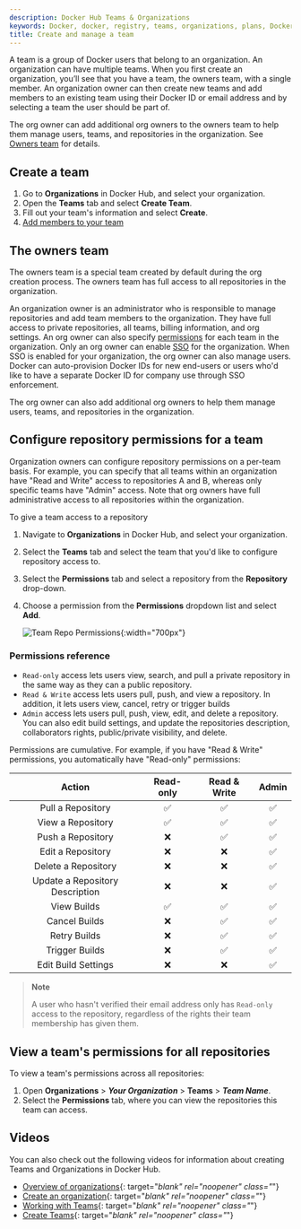 ```yaml
---
description: Docker Hub Teams & Organizations
keywords: Docker, docker, registry, teams, organizations, plans, Dockerfile, Docker Hub, docs, documentation
title: Create and manage a team
---
```


A team is a group of Docker users that belong to an organization. An
organization can have multiple teams. When you first create an organization,
you’ll see that you have a team, the owners team, with a single member. An
organization owner can then create new teams and add members to an existing team
using their Docker ID or email address and by selecting a team the user should be part of.

The org owner can add additional org owners to the owners team to help them
manage users, teams, and repositories in the organization. See [Owners
team](#the-owners-team) for details.

## Create a team

1. Go to **Organizations** in Docker Hub, and select your organization.
2. Open the **Teams** tab and select **Create Team**.
3. Fill out your team's information and select **Create**.
4. [Add members to your team](members.md#add-a-member-to-a-team)

## The owners team

The owners team is a special team created by default during the org creation
process. The owners team has full access to all repositories in the organization.

An organization owner is an administrator who is responsible to manage
repositories and add team members to the organization. They have full access to
private repositories, all teams, billing information, and org settings. An org
owner can also specify [permissions](#permissions-reference) for each team in
the organization. Only an org owner can enable [SSO](../single-sign-on/index.md)
for
the organization. When SSO is enabled for your organization, the org owner can
also manage users. Docker can auto-provision Docker IDs for new end-users or
users who'd like to have a separate Docker ID for company use through SSO
enforcement.

The org owner can also add additional org owners to help them manage users, teams, and repositories in the organization.

## Configure repository permissions for a team

Organization owners can configure repository permissions on a per-team basis.
For example, you can specify that all teams within an organization have "Read and
Write" access to repositories A and B, whereas only specific teams have "Admin"
access. Note that org owners have full administrative access to all repositories within the organization.

To give a team access to a repository

1. Navigate to **Organizations** in Docker Hub, and select your organization.
2. Select the **Teams** tab and select the team that you'd like to configure repository access to.
3. Select the **Permissions** tab and select a repository from the
   **Repository** drop-down.
4. Choose a permission from the **Permissions** dropdown list and select
   **Add**.

    ![Team Repo Permissions](images/team-repo-permission.png){:width="700px"}

### Permissions reference

- `Read-only` access lets users view, search, and pull a private repository in the same way as they can a public repository.
- `Read & Write` access lets users pull, push, and view a repository. In addition, it lets users view, cancel, retry or trigger builds
- `Admin` access lets users pull, push, view, edit, and delete a
  repository. You can also edit build settings, and update the repositories description, collaborators rights, public/private visibility, and delete.

Permissions are cumulative. For example, if you have "Read & Write" permissions,
you automatically have "Read-only" permissions:

| Action | Read-only | Read & Write | Admin |
|:------------------:|:---------:|:------------:|:-----:|
| Pull a Repository | ✅ | ✅ | ✅ |
| View a Repository | ✅ | ✅ | ✅ |
| Push a Repository | ❌ | ✅ | ✅ |
| Edit a Repository | ❌ | ❌ | ✅ |
| Delete a Repository | ❌ | ❌ | ✅ |
| Update a Repository Description | ❌ | ❌ | ✅ |
| View Builds | ✅ | ✅ | ✅ |
| Cancel Builds | ❌ | ✅ | ✅ |
| Retry Builds | ❌ | ✅ | ✅ |
| Trigger Builds | ❌ | ✅ | ✅ |
| Edit Build Settings | ❌ | ❌ | ✅ |

> **Note**
>
> A user who hasn't verified their email address only has
> `Read-only` access to the repository, regardless of the rights their team
> membership has given them.

## View a team's permissions for all repositories

To view a team's permissions across all repositories:

1. Open **Organizations** > **_Your Organization_** > **Teams** > **_Team Name_**.
2. Select the **Permissions** tab, where you can view the repositories this team can access.

## Videos

You can also check out the following videos for information about creating Teams
and Organizations in Docker Hub.

- [Overview of organizations](https://www.youtube-nocookie.com/embed/G7lvSnAqed8){: target="_blank" rel="noopener" class="_"}
- [Create an organization](https://www.youtube-nocookie.com/embed/b0TKcIqa9Po){: target="_blank" rel="noopener" class="_"}
- [Working with Teams](https://www.youtube-nocookie.com/embed/MROKmtmWCVI){: target="_blank" rel="noopener" class="_"}
- [Create Teams](https://www.youtube-nocookie.com/embed/78wbbBoasIc){: target="_blank" rel="noopener" class="_"}